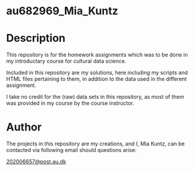# au682969_Mia_Kuntz

# Description
This repository is for the homework assignments which was to be done in my introductary course for cultural data science. 

Included in this repository are my solutions, here including my scripts and HTML files pertaining to them, in addition to the data used in the different assignment.

I take no credit for the (raw) data sets in this repository, as most of them was provided in my course by the course instructor. 

# Author
The projects in this repository are my creations, and I, Mia Kuntz, can be contacted via following email should questions arise:

202006657@post.au.dk
